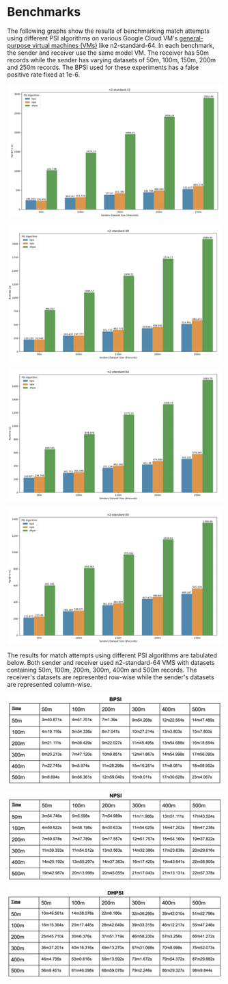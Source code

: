 # Benchmarks

The following graphs show the results of benchmarking match attempts using different PSI algorithms on various Google Cloud VM's [general-purpose virtual machines (VMs)](https://cloud.google.com/compute/docs/general-purpose-machines#n2-standard) like n2-standard-64. In each benchmark, the sender and receiver use the same model VM. The receiver has 50m records while the sender has varying datasets of 50m, 100m, 150m, 200m and 250m records. The BPSI used for these experiments has a false positive rate fixed at 1e-6. 

![n2-standard-32](n2-standard-32.png)

![n2-standard-48](n2-standard-48.png)

![n2-standard-64](n2-standard-64.png)

![n2-standard-80](n2-standard-80.png)

The results for match attempts using different PSI algorithms are tabulated below. Both sender and receiver used n2-standard-64 VMS with datasets containing 50m, 100m, 200m, 300m, 400m and 500m records. The receiver's datasets are represented row-wise while the sender's datasets are represented column-wise.

![BPSI](BPSI.png)

![NPSI](NPSI.png)

![DHPSI](DHPSI.png)